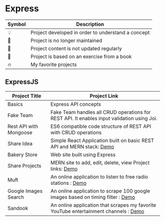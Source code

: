 # Express

| Symbol | Description                                        |
| ------ | -------------------------------------------------- |
| 💡     | Project developed in order to understand a concept |
| 📕     | Project is no longer maintained                    |
| 👶     | Project content is not updated regularly           |
| 📝     | Project is based on an exercise from a book        |
| 🔥     | My favorite projects                               |

## ExpressJS

| Project Title          | Project Link                                                                                                                    |
| ---------------------- | ------------------------------------------------------------------------------------------------------------------------------- |
| Basics                 | Express API concepts                                                                                                            |
| Fake Team              | Fake Team handles all CRUD operations for REST API. It enables input validation using Joi.                                      |
| Rest API with Mongoose | ES6 compatible code structure of REST API with CRUD operations                                                                  |
| Share Idea             | Simple React Application built on basic REST API and MERN stack: [Demo](https://go.aws/34QbTQl)                                 |
| Bakery Store           | Web site built using Express                                                                                                    |
| Share Projects         | MERN site to add, edit, delete, view Project links: [Demo](https://share-projects.herokuapp.com/)                               |
| Muft                   | An online application to listen to free radio stations : [Demo](https://muft.herokuapp.com/)                                    |
| Google Images Search   | An online application to scrape 100 google images based on timing filter : [Demo](https://google-images-scraper.herokuapp.com/) |
| Sandook                | An online application that scrapes my favorite YouTube entertainment channels : [Demo](https://sandook.herokuapp.com/)          |
